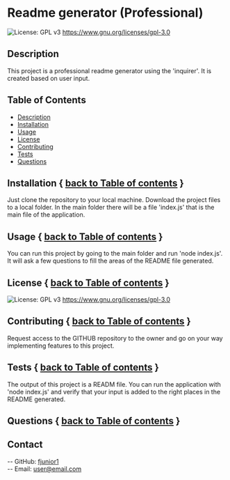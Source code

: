 # Readme generator (Professional)
  
  ![License: GPL v3](https://img.shields.io/badge/License-GPLv3-blue.svg) https://www.gnu.org/licenses/gpl-3.0

  ## Description
  This project is a professional readme generator using the 'inquirer'. It is created based on user input.

  ## Table of Contents
  * [Description](#Description)
  * [Installation](#Installation)
  * [Usage](#Usage)
  * [License](#License)
  * [Contributing](#Contributing)
  * [Tests](#Tests)
  * [Questions](#Questions)

  ## Installation    { [back to Table of contents](Table-of-Contents) }
  Just clone the repository to your local machine. Download the project files to a local folder. In the main folder there will be a file 'index.js' that is the main file of the application.

  ## Usage    { [back to Table of contents](###Table-of-Contents) } 
  You can run this project by going to the main folder and run 'node index.js'. It will ask a few questions to fill the areas of the README file generated.

  ## License    { [back to Table of contents](###Table-of-Contents) }
  ![License: GPL v3](https://img.shields.io/badge/License-GPLv3-blue.svg) https://www.gnu.org/licenses/gpl-3.0

  ## Contributing    { [back to Table of contents](###Table-of-Contents) }
  Request access to the GITHUB repository to the owner and go on your way implementing features to this project.

  ## Tests    { [back to Table of contents](###Table-of-Contents) }
  The output of this project is a READM file. You can run the application with 'node index.js' and verify that your input is added to the right places in the README generated.

  ## Questions    { [back to Table of contents](###Table-of-Contents) }
  
  ## Contact 
  -- GitHub: [fjunior1](https://github.com/fjunior1)  
  -- Email: user@email.com

